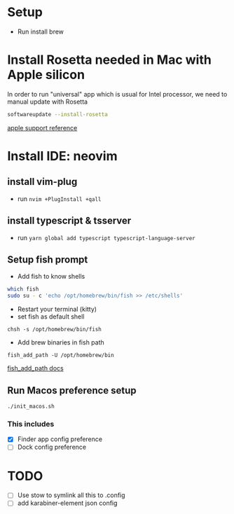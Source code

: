 # Setup
- Run install brew

# Install Rosetta needed in Mac with Apple silicon
In order to run "universal" app which is usual for Intel processor, we need to manual update with Rosetta
```bash
softwareupdate --install-rosetta
```
[apple support reference](https://support.apple.com/en-us/HT211861)

# Install IDE: neovim
## install vim-plug
- run `nvim +PlugInstall +qall`

## install typescript & tsserver
- run `yarn global add typescript typescript-language-server`

## Setup fish prompt
- Add fish to know shells
```bash
which fish
sudo su - c 'echo /opt/homebrew/bin/fish >> /etc/shells'
```
- Restart your terminal (kitty)
- set fish as default shell
```
chsh -s /opt/homebrew/bin/fish
```
- Add brew binaries in fish path
```
fish_add_path -U /opt/homebrew/bin
```
[fish_add_path docs](https://fishshell.com/docs/current/cmds/fish_add_path.html)

## Run Macos preference setup
```fish
./init_macos.sh

```
### This includes
- [x] Finder app config preference
- [ ] Dock config preference 

# TODO
- [ ] Use stow to symlink all this to .config
- [ ] add karabiner-element json config
